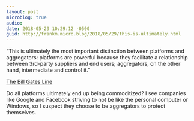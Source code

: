 ```yaml
---
layout: post
microblog: true
audio: 
date: 2018-05-29 10:29:12 -0500
guid: http://frankm.micro.blog/2018/05/29/this-is-ultimately.html
---
```

“This is ultimately the most important distinction between platforms and aggregators: platforms are powerful because they facilitate a relationship between 3rd-party suppliers and end users; aggregators, on the other hand, intermediate and control it.”

[The Bill Gates Line](https://stratechery.com/2018/the-bill-gates-line/)

Do all platforms ultimately end up being commoditized? I see companies like Google and Facebook striving to not be like the personal computer or Windows, so I suspect they choose to be aggregators to protect themselves. 
